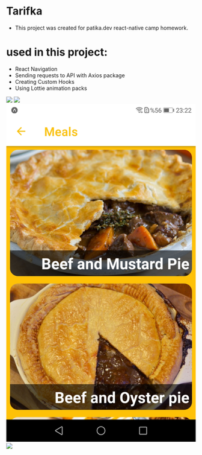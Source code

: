 # Tarifka

- This project was created for patika.dev react-native camp homework.

# used in this project:
- React Navigation
- Sending requests to API with Axios package
- Creating Custom Hooks
- Using Lottie animation packs

![](src/ss/1.gif)
![](src/ss/2.jpeg)
![](src/ss/tarifka.jpg)
![](src/ss/4.jpeg)